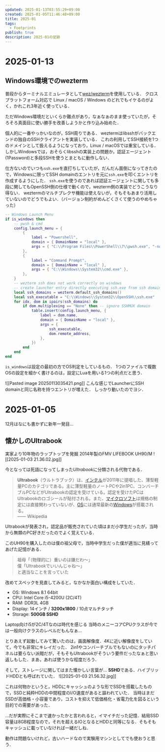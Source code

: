 ```yaml
---
updated: 2025-01-13T03:55:29+09:00
created: 2025-01-05T11:46:48+09:00
title: 2025-01
tags:
  - Footprints
publish: true
description: 2025-01の足跡
---
```

# 2025-01-13
## Windows環境でのwezterm
普段からターミナルエミュレータとして[wez/wezterm](https://github.com/wez/wezterm)を使用している．
クロスプラットフォーム対応で Linux / macOS / Windows のどれでもイケるのがよく，かれこれ3年近く使っている．

ただWindows環境だといくらか難点があり，なぁなぁのまま使っていたが，そろそろ真面目に使い勝手を改善しようかと作り込み始めた．

個人的に一番やっかいなのが，SSH周りである．
weztermはlibsshがバックエンドの独自のSSHクライアントを実装している．
これの利用してSSH接続を1つのドメインとして扱えるようになっており，Linux / macOSでは重宝している．
しかしWindowsでは，おそらくlibsshの実装上の問題か，認証エージェント(1Password)と多段SSHを使うとまともに動作しない．

仕方ないのでいつも`ssh.exe`を直打ちしていたが，だんだん面倒になってきたので，Windowsに限ってSSH domainのエントリを元に`ssh.exe`を叩くエントリを作成するようにした．
`ssh.exe`を使うのであれば認証エージェントに関しても多段に関してもOpenSSH側の仕様で動くので，wezterm側の実装でどうこうなり得ない．
weztermのマルチプレクサ機能は使えないが，そもそもあまり活用していないのでどうでもよい．（バージョン制約がめんどくさくて使うのやめちゃった）

```lua
-- Windows Launch Menu
if is_windows then
    -- pwsh & cmd
    config.launch_menu = {
        {
            label = "Powershell",
            domain = { DomainName = "local" },
            args = { "C:\\Program Files\\PowerShell\\7\\pwsh.exe", "-nologo" },
        },
        {
            label = "Command Prompt",
            domain = { DomainName = "local" },
            args = { "C:\\Windows\\System32\\cmd.exe" },
        },
    }
    -- wezterm ssh does not work correctly on windows
    -- create launcher entry directly executing ssh.exe from ssh domain
    local ssh_domains = wezterm.default_ssh_domains()
    local ssh_executable = "C:\\Windows\\System32\\OpenSSH\\ssh.exe"
    for idx, dom in ipairs(ssh_domains) do
        if dom.multiplexing == "None" then -- ignore SSHMUX domain
            table.insert(config.launch_menu, {
                label = dom.name,
                domain = { DomainName = "local" },
                args = {
                    ssh_executable,
                    dom.remote_address,
                },
            })
        end
    end
end
```
`is_windows`は設定の最初の方でOS判定をしているもの．
1つのファイルで複数OSの設定を細かく書けるのは，設定にLuaを用いる1つの利点だと思う．

![[Pasted image 20250113035421.png]]
こんな感じでLauncherにSSH domainと同じ名称を持つエントリが増えた．
しっかり動いたのでヨシ．

# 2025-01-05
12月はなにも書かずに新年一発目…
## 懐かしのUltrabook
実家より10年物のラップトップを発掘
2014年製のFMV LIFEBOOK UH90/M
![[2025-01-03 21.36.02.jpg]]

今となっては死語になってしまった*Ultrabook*に分類される代物である．
> **Ultrabook**（ウルトラブック）は、[インテル](https://ja.wikipedia.org/wiki/%E3%82%A4%E3%83%B3%E3%83%86%E3%83%AB "インテル")が2011年に提唱した、薄型軽量PCのカテゴリである。主に薄型軽量のノートPCや2in1PC、コンバーチブルPCなどがUltrabookの認定を受けている。認定を受けたPCはUltrabookのロゴシールが貼付される。また、[マイクロソフト](https://ja.wikipedia.org/wiki/%E3%83%9E%E3%82%A4%E3%82%AF%E3%83%AD%E3%82%BD%E3%83%95%E3%83%88 "マイクロソフト")は規格の制定には直接関わっていないが、[OS](https://ja.wikipedia.org/wiki/%E3%82%AA%E3%83%9A%E3%83%AC%E3%83%BC%E3%83%86%E3%82%A3%E3%83%B3%E3%82%B0%E3%82%B7%E3%82%B9%E3%83%86%E3%83%A0 "オペレーティングシステム")には通常最新の[Windows](https://ja.wikipedia.org/wiki/Microsoft_Windows "Microsoft Windows")が搭載される。  
> —— Wikipedia

Ultrabookが発表され，認定品が販売されていた頃はまだ小学生だったが，当時から無類のPC好きだったのでよく覚えている．

このUH90を購入したのは僕の祖父母で，当時中学生だった僕が適当に見繕ってあげた記憶がある．
> 祖母「（物理的に）重いのは嫌だわ〜」  
> 僕「Ultrabookでいいんじゃね〜」  
> と適当なことを言っていた

改めてスペックを見直してみると，なかなか面白い構成をしていた．
- OS: Windows 8.1 64bit
- CPU: Intel Core i5-4200U (2C/4T)
- RAM: DDR3L 4GB
- Display: 14インチ / **3200x1800** / 10点マルチタッチ
- Storage: **500GB SSHD**

Laptop向けi5が2C/4Tなのは時代を感じる
当時のメニーコアCPUクラスが今では一般向けクラスのレベルだもんなぁ…

とりあえず起動してみて驚いたのは，画面解像度．4Kに近い解像度をしていて，今でも非常にキレイだった．
2in1やコンバーチブルでもないのにタッチパネルは要らない派閥だが，そもそもUltrabookがそういう要件だったなぁと思い返しもした．まあ，あれば使うかな程度だろう．

そして，ストレージに関してはまた懐かしい言葉が…
**SSHD**である．ハイブリッドHDDとも呼ばれていた．
![[2025-01-03 21.56.32.jpg]]

これは何物かというと，HDDにキャッシュのような形でSSDを搭載したもので，SSDと純粋HDDの中間程度のI/O速度があると謳われていた．
当時はまだSSDが高価格・小容量であり，コストを抑えて低価格化・省電力化を図るという目的での需要があった．

…だが実際にそこまで速かったかと言われると，イマイチだった記憶．結局SSD容量は8GB程度なので，それを超えるIOとなるとHDDと同等になる．そもそもキャッシュに載っていなければ一緒だしね．

動作は問題ないけれど，古いハードなので実験用マシンとしてでも使おうと思う．